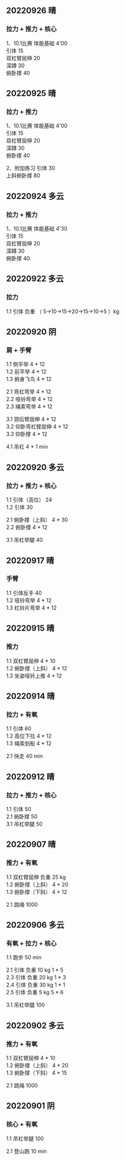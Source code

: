 ## 20220926 晴

### 拉力 + 推力 + 核心
1、10.1比赛 体能基础 4'00    
引体 15  
双杠臂屈伸 20  
深蹲 30  
俯卧撑 40  



## 20220925 晴

### 拉力 + 推力
1、10.1比赛 体能基础 4'00  
引体 15  
双杠臂屈伸 20  
深蹲 30  
俯卧撑 40  

2、附加练习 
引体 30  
上斜俯卧撑 80



## 20220924 多云

### 拉力 + 推力
1、10.1比赛 体能基础 4'30    
引体 15  
双杠臂屈伸 20  
深蹲 30  
俯卧撑 40  



## 20220922 多云

### 拉力  
1.1 引体 负重 （ 5->10->15->20->15->10->5 ）kg



## 20220920 阴

### 肩 + 手臂
1.1 侧平举 4 * 12  
1.2 前平举 4 * 12  
1.3 俯身飞鸟 4 * 12  

2.1 弯杠弯举 4 * 12  
2.2 哑铃弯举 4 * 12  
2.3 绳索弯举 4 * 12  

3.1 颈后臂屈伸 4 * 12  
3.2 仰卧弯杠臂屈伸 4 * 12  
3.3 仰卧撑 4 * 12  

4.1 吊杠 4 * 1 min  



## 20220920 多云

### 拉力 + 推力 + 核心
1.1 引体（高位） 24  
1.2 引体 30  
    
2.1 俯卧撑（上斜） 4 * 30  
2.2 俯卧撑 4 * 12     

3.1 吊杠举腿 40    



## 20220917 晴

### 手臂
1.1 引体反手 40   
1.2 哑铃弯举 4 * 12   
1.3 杠铃片弯举 4 * 12



## 20220915 晴

### 推力
1.1 双杠臂屈伸 4 * 10  
1.2 俯卧撑（上斜） 4 * 12   
1.3 坐姿哑铃上推 4 * 12    



## 20220914 晴

### 拉力 + 有氧
1.1 引体 60  
1.2 高位下拉 4 * 12  
1.3 绳索划船 4 * 12  

2.1 快走 40 min  



## 20220912 晴

### 拉力 + 推力 + 核心
1.1 引体 50  
2.1 俯卧撑 50  
3.1 吊杠举腿 50   



## 20220907 晴

### 推力 + 有氧
1.1 双杠臂屈伸 负重 25 kg  
1.2 俯卧撑（上斜） 4 * 20   
1.3 俯卧撑（下斜） 4 * 12   

2.1 跳绳 1000   



## 20220906 多云

### 有氧 + 拉力 + 核心
1.1 跑步 50 min  

2.1 引体 负重 10 kg 1 * 5      
2.3 引体 负重 20 kg 1 * 3   
2.4 引体 负重 30 kg 1 * 1  
2.5 引体 负重  5 kg 5 * 6  

3.1 吊杠举腿 100    



## 20220902 多云

### 推力 + 有氧
1.1 双杠臂屈伸     4 * 10  
1.2 俯卧撑（上斜） 4 * 20   
1.3 俯卧撑（下斜） 4 * 15     

2.1 跳绳 1000  



## 20220901 阴

### 核心 + 有氧
1.1 吊杠举腿 100  

2.1 登山跑 10 min     

